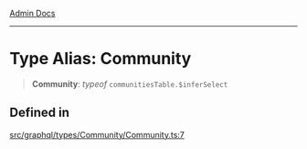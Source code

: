 [Admin Docs](/)

***

# Type Alias: Community

> **Community**: *typeof* `communitiesTable.$inferSelect`

## Defined in

[src/graphql/types/Community/Community.ts:7](https://github.com/NishantSinghhhhh/talawa-api/blob/ff0f1d6ae21d3428519b64e42fe3bfdff573cb6e/src/graphql/types/Community/Community.ts#L7)
